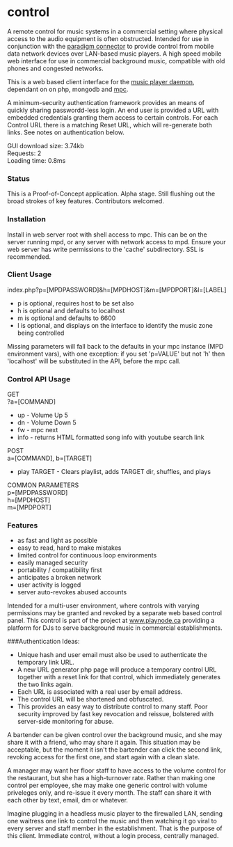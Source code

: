 # control
A remote control for music systems in a commercial setting where physical access to the audio equipment is often obstructed. Intended for use in conjunction with the [paradigm connector](https://github.com/neilscudder/paradigm) to provide control from mobile data network devices over LAN-based music players. A high speed mobile web interface for use in commercial background music, compatible with old phones and congested networks.

This is a web based client interface for the [music player daemon](https://github.com/MaxKellermann/MPD), dependant on on php, mongodb and [mpc](http://git.musicpd.org/cgit/master/mpc.git/).

A minimum-security authentication framework provides an means of quickly sharing passwordd-less login. An end user is provided a URL with embedded credentials granting them access to certain controls. For each Control URL there is a matching Reset URL, which will re-generate both links. See notes on authentication below.

GUI download size: 3.74kb<br>
Requests: 2<br>
Loading time: 0.8ms

### Status
This is a Proof-of-Concept application. Alpha stage. Still flushing out the broad strokes of key features. Contributors welcomed.

### Installation
Install in web server root with shell access to mpc. This can be on the server running mpd, or any server with network access to mpd. Ensure your web server has write permissions to the 'cache' subdirectory. SSL is recommended.

### Client Usage
index.php?p=[MPDPASSWORD]&h=[MPDHOST]&m=[MPDPORT]&l=[LABEL]

- p is optional, requires host to be set also
- h is optional and defaults to localhost
- m is optional and defaults to 6600
- l is optional, and displays on the interface to identify the music zone being controlled
 
Missing parameters will fall back to the defaults in your mpc instance (MPD environment vars), with one exception: if you set 'p=VALUE' but not 'h' then 'localhost' will be substituted in the API, before the mpc call.

### Control API Usage
GET<br>
?a=[COMMAND]
- up - Volume Up 5
- dn - Volume Down 5
- fw - mpc next
- info - returns HTML formatted song info with youtube search link

POST<br>
a=[COMMAND], b=[TARGET]
- play TARGET - Clears playlist, adds TARGET dir, shuffles, and plays

COMMON PARAMETERS<br>
p=[MPDPASSWORD]<br>
h=[MPDHOST]<br>
m=[MPDPORT]<br>

### Features

* as fast and light as possible
* easy to read, hard to make mistakes
* limited control for continuous loop environments
* easily managed security
* portability / compatibility first
* anticipates a broken network
* user activity is logged
* server auto-revokes abused accounts

Intended for a multi-user environment, where controls with varying permissions may be granted and revoked by a separate web based control panel. This control is part of the project at www.playnode.ca providing a platform for DJs to serve background music in commercial establishments.

###Authentication Ideas:
- Unique hash and user email must also be used to authenticate the temporary link URL.
- A new URL generator php page will produce a temporary control URL together with a reset link for that control, which immediately generates the two links again.
- Each URL is associated with a real user by email address.
- The control URL will be shortened and obfuscated.
- This provides an easy way to distribute control to many staff. Poor security improved by fast key revocation and reissue, bolstered with server-side monitoring for abuse.

A bartender can be given control over the background music, and she may share it with a friend, who may share it again. This situation may be acceptable, but the moment it isn't the bartender can click the second link, revoking access for the first one, and start again with a clean slate.

A manager may want her floor staff to have access to the volume control for the restaurant, but she has a high-turnover rate. Rather than making one control per employee, she may make one generic control with volume priveleges only, and re-issue it every month. The staff can share it with each other by text, email, dm or whatever.

Imagine plugging in a headless music player to the firewalled LAN, sending one waitress one link to control the music and then watching it go viral to every server and staff member in the establishment. That is the purpose of this client. Immediate control, without a login process, centrally managed.
